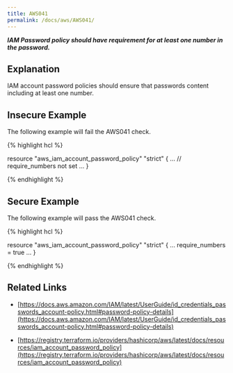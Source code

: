 ```yaml
---
title: AWS041
permalink: /docs/aws/AWS041/
---
```


***IAM Password policy should have requirement for at least one number in the password.***

## Explanation


IAM account password policies should ensure that passwords content including at least one number.


## Insecure Example

The following example will fail the AWS041 check.

{% highlight hcl %}

resource "aws_iam_account_password_policy" "strict" {
	...
	// require_numbers not set
	...
}

{% endhighlight %}

## Secure Example

The following example will pass the AWS041 check.

{% highlight hcl %}

resource "aws_iam_account_password_policy" "strict" {
	...
	require_numbers = true
	...
}

{% endhighlight %}

## Related Links


- [https://docs.aws.amazon.com/IAM/latest/UserGuide/id_credentials_passwords_account-policy.html#password-policy-details](https://docs.aws.amazon.com/IAM/latest/UserGuide/id_credentials_passwords_account-policy.html#password-policy-details)

- [https://registry.terraform.io/providers/hashicorp/aws/latest/docs/resources/iam_account_password_policy](https://registry.terraform.io/providers/hashicorp/aws/latest/docs/resources/iam_account_password_policy)


